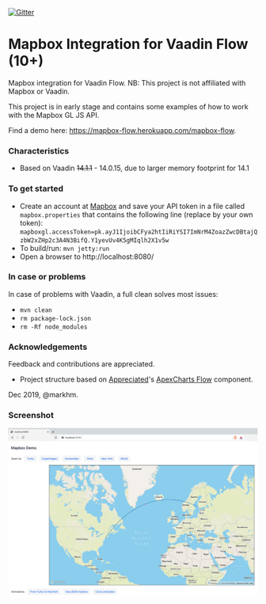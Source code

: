 [![Gitter](https://badges.gitter.im/Join%20Chat.svg)](https://gitter.im/vaadin-flow/Lobby#?utm_source=badge&utm_medium=badge&utm_campaign=pr-badge)

# Mapbox Integration for Vaadin Flow (10+)
Mapbox integration for Vaadin Flow. NB: This project is not affiliated with Mapbox or Vaadin.

This project is in early stage and contains some examples of how to work with the Mapbox GL JS API.

Find a demo here: https://mapbox-flow.herokuapp.com/mapbox-flow.  

### Characteristics
- Based on Vaadin <del>14.1.1</del> - 14.0.15, due to larger memory footprint for 14.1

### To get started
- Create an account at [Mapbox](https://account.mapbox.com/auth/signup/) and save your API token in a file called `mapbox.properties` that contains the following line (replace by your own token):
    `mapboxgl.accessToken=pk.ayJ1IjoibCFya2htIiRiYSI7ImNrM4ZoazZwcDBtajQzbW2xZHp2c3A4N3BifQ.Y1yevUv4K5gMIqlh2X1v5w`
- To build/run: `mvn jetty:run`
- Open a browser to http://localhost:8080/

### In case or problems
In case of problems with Vaadin, a full clean solves most issues:
- `mvn clean`
- `rm package-lock.json`
- `rm -Rf node_modules`

### Acknowledgements
Feedback and contributions are appreciated.
- Project structure based on [Appreciated](https://github.com/appreciated/)'s [ApexCharts Flow](https://github.com/appreciated/apexcharts-flow) component. 
   
Dec 2019, @markhm.

### Screenshot
![Screenshot](mapbox-flow-screenshot.png)
